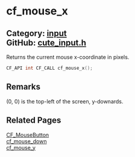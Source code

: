 [](../header.md ':include')

# cf_mouse_x

Category: [input](/api_reference?id=input)  
GitHub: [cute_input.h](https://github.com/RandyGaul/cute_framework/blob/master/include/cute_input.h)  
---

Returns the current mouse x-coordinate in pixels.

```cpp
CF_API int CF_CALL cf_mouse_x();
```

## Remarks

(0, 0) is the top-left of the screen, y-downards.

## Related Pages

[CF_MouseButton](/input/cf_mousebutton.md)  
[cf_mouse_down](/input/cf_mouse_down.md)  
[cf_mouse_y](/input/cf_mouse_y.md)  

